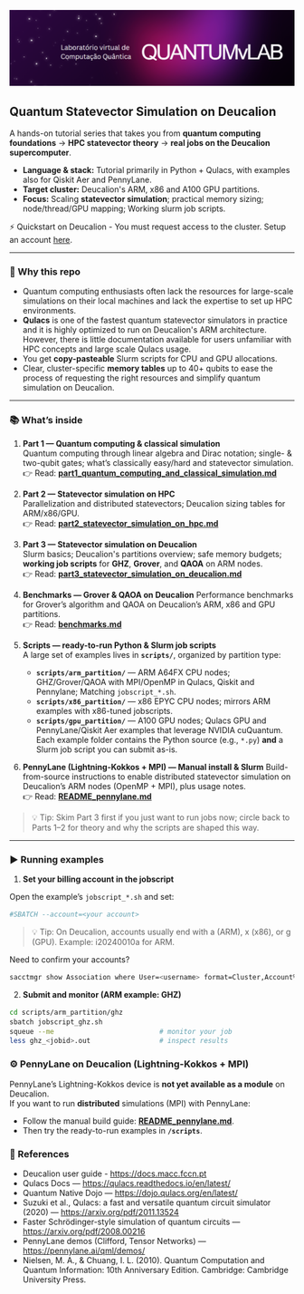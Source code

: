 <p align="center">
  <img src="images/QuantumLab_FCT.svg" alt="HPC-Quantum — Statevector Simulation on Deucalion" width="900">
</p>

## Quantum Statevector Simulation on Deucalion

A hands-on tutorial series that takes you from **quantum computing foundations** → **HPC statevector theory** → **real jobs on the Deucalion supercomputer**.

- **Language & stack:** Tutorial primarily in Python + Qulacs, with examples also for Qiskit Aer and PennyLane.
- **Target cluster:** Deucalion's ARM, x86 and A100 GPU partitions.
- **Focus:** Scaling **statevector simulation**; practical memory sizing; node/thread/GPU mapping; Working slurm job scripts.

⚡ Quickstart on Deucalion - You must request access to the cluster. Setup an account [here](https://docs.macc.fccn.pt/start/).

---

### 🔎 Why this repo

- Quantum computing enthusiasts often lack the resources for large-scale simulations on their local machines and lack the expertise to set up HPC environments.
- **Qulacs** is one of the fastest quantum statevector simulators in practice and it is highly optimized to run on Deucalion's ARM architecture. However, there is little documentation available for users unfamiliar with HPC concepts and large scale Qulacs usage.
- You get **copy-pasteable** Slurm scripts for CPU and GPU allocations.
- Clear, cluster-specific **memory tables** up to 40+ qubits to ease the process of requesting the right resources and simplify quantum simulation on Deucalion.

---

### 📚 What’s inside

1. **Part 1 — Quantum computing & classical simulation**  
   Quantum computing through linear algebra and Dirac notation; single- & two-qubit gates; what’s classically easy/hard and statevector simulation.  
   👉 Read: **[part1_quantum_computing_and_classical_simulation.md](part1_quantum_computing_and_classical_simulation.md)**  

2. **Part 2 — Statevector simulation on HPC**  
   Parallelization and distributed statevectors; Deucalion sizing tables for ARM/x86/GPU.  
   👉 Read: **[part2_statevector_simulation_on_hpc.md](part2_statevector_simulation_on_hpc.md)**  

3. **Part 3 — Statevector simulation on Deucalion**  
   Slurm basics; Deucalion's partitions overview; safe memory budgets; **working job scripts** for **GHZ**, **Grover**, and **QAOA** on ARM nodes.  
   👉 Read: **[part3_statevector_simulation_on_deucalion.md](part3_statevector_simulation_on_deucalion.md)**  

4. **Benchmarks — Grover & QAOA on Deucalion**
   Performance benchmarks for Grover’s algorithm and QAOA on Deucalion’s ARM, x86 and GPU partitions.  
   👉 Read: **[benchmarks.md](benchmarks.md)**
   
5. **Scripts — ready-to-run Python & Slurm job scripts**  
   A large set of examples lives in **`scripts/`**, organized by partition type:
   - **`scripts/arm_partition/`** — ARM A64FX CPU nodes; GHZ/Grover/QAOA with MPI/OpenMP in Qulacs, Qiskit and Pennylane; Matching `jobscript_*.sh`. 
   - **`scripts/x86_partition/`** — x86 EPYC CPU nodes; mirrors ARM examples with x86-tuned jobscripts.
   - **`scripts/gpu_partition/`** — A100 GPU nodes; Qulacs GPU and PennyLane/Qiskit Aer examples that leverage NVIDIA cuQuantum.
   Each example folder contains the Python source (e.g., `*.py`) **and** a Slurm job script you can submit as-is.

6. **PennyLane (Lightning-Kokkos + MPI) — Manual install & Slurm**
   Build-from-source instructions to enable distributed statevector simulation on Deucalion’s ARM nodes (OpenMP + MPI), plus usage notes.  
   👉 Read: **[README_pennylane.md](README_pennylane.md)**
   
> 💡 Tip: Skim Part 3 first if you just want to run jobs now; circle back to Parts 1–2 for theory and why the scripts are shaped this way.

---


### ▶️ Running examples

1) **Set your billing account in the jobscript**

Open the example’s `jobscript_*.sh` and set:

```bash
#SBATCH --account=<your account>
```

> 💡 Tip: On Deucalion, accounts usually end with a (ARM), x (x86), or g (GPU). Example: i20240010a for ARM.

Need to confirm your accounts?

```bash
sacctmgr show Association where User=<username> format=Cluster,Account%30,User
```

2)	**Submit and monitor (ARM example: GHZ)**

```bash
cd scripts/arm_partition/ghz
sbatch jobscript_ghz.sh
squeue --me                          # monitor your job
less ghz_<jobid>.out                 # inspect results
```


### ⚙️ PennyLane on Deucalion (Lightning-Kokkos + MPI)

PennyLane’s Lightning-Kokkos device is **not yet available as a module** on Deucalion.  
If you want to run **distributed** simulations (MPI) with PennyLane:

- Follow the manual build guide: **[README_pennylane.md](README_pennylane.md)**.
- Then try the ready-to-run examples in **`/scripts`**.

### 🔖 References
- Deucalion user guide - https://docs.macc.fccn.pt
- Qulacs Docs — https://qulacs.readthedocs.io/en/latest/
- Quantum Native Dojo — https://dojo.qulacs.org/en/latest/
- Suzuki et al., Qulacs: a fast and versatile quantum circuit simulator (2020) — https://arxiv.org/pdf/2011.13524
- Faster Schrödinger-style simulation of quantum circuits — https://arxiv.org/pdf/2008.00216
- PennyLane demos (Clifford, Tensor Networks) — https://pennylane.ai/qml/demos/
- Nielsen, M. A., & Chuang, I. L. (2010). Quantum Computation and Quantum Information: 10th Anniversary Edition. Cambridge: Cambridge University Press.